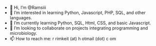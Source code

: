 - 👋 Hi, I’m @Ramsiii
- 👀 I’m interested in learning Python, Javascript, PHP, SQL, and other languages.
- 🌱 I’m currently learning Python, SQL, Html, CSS, and basic Javascript.
- 💞️ I’m looking to collaborate on projects integrating programming and microbiology.
- 📫 How to reach me: r rimkeit (at) h otmail (dot) c om
